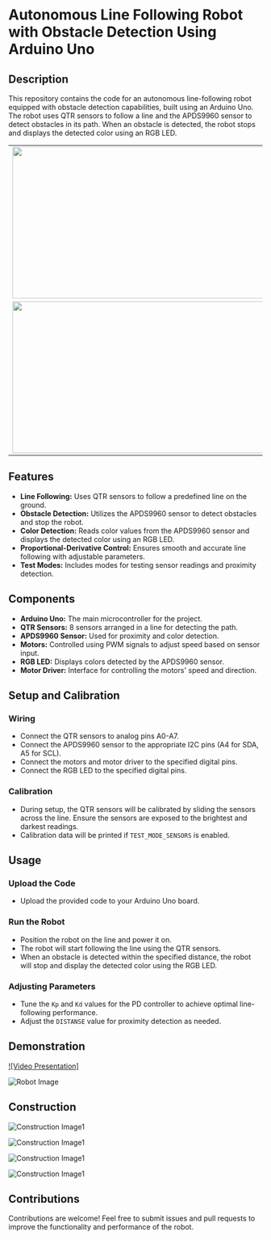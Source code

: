 # Autonomous Line Following Robot with Obstacle Detection Using Arduino Uno

## Description

This repository contains the code for an autonomous line-following robot equipped with obstacle detection capabilities, built using an Arduino Uno. The robot uses QTR sensors to follow a line and the APDS9960 sensor to detect obstacles in its path. When an obstacle is detected, the robot stops and displays the detected color using an RGB LED.

<table>
  <tr>
    <td><img src="the_robot_competition_1.gif"  width="550" height="300"/></td>
    <td><img src="the_robot_competition_2.gif" width="550" height="300"/></td>
  </tr>
  <tr>
    <td><img src="the_robot_competition_3.gif" width="550" height="300"/></td>
    <td><img src="the_robot_competition_1.gif" width="550" height="300"/></td>
  </tr>
</table>

## Features

- **Line Following:** Uses QTR sensors to follow a predefined line on the ground.
- **Obstacle Detection:** Utilizes the APDS9960 sensor to detect obstacles and stop the robot.
- **Color Detection:** Reads color values from the APDS9960 sensor and displays the detected color using an RGB LED.
- **Proportional-Derivative Control:** Ensures smooth and accurate line following with adjustable parameters.
- **Test Modes:** Includes modes for testing sensor readings and proximity detection.

## Components

- **Arduino Uno:** The main microcontroller for the project.
- **QTR Sensors:** 8 sensors arranged in a line for detecting the path.
- **APDS9960 Sensor:** Used for proximity and color detection.
- **Motors:** Controlled using PWM signals to adjust speed based on sensor input.
- **RGB LED:** Displays colors detected by the APDS9960 sensor.
- **Motor Driver:** Interface for controlling the motors' speed and direction.

## Setup and Calibration

### Wiring
- Connect the QTR sensors to analog pins A0-A7.
- Connect the APDS9960 sensor to the appropriate I2C pins (A4 for SDA, A5 for SCL).
- Connect the motors and motor driver to the specified digital pins.
- Connect the RGB LED to the specified digital pins.

### Calibration
- During setup, the QTR sensors will be calibrated by sliding the sensors across the line. Ensure the sensors are exposed to the brightest and darkest readings.
- Calibration data will be printed if `TEST_MODE_SENSORS` is enabled.

## Usage

### Upload the Code
- Upload the provided code to your Arduino Uno board.

### Run the Robot
- Position the robot on the line and power it on.
- The robot will start following the line using the QTR sensors.
- When an obstacle is detected within the specified distance, the robot will stop and display the detected color using the RGB LED.

### Adjusting Parameters
- Tune the `Kp` and `Kd` values for the PD controller to achieve optimal line-following performance.
- Adjust the `DISTANSE` value for proximity detection as needed.

## Demonstration

[![Video Presentation]](the_robot_competition.mp4)

![Robot Image](Car_Diagram.drawio.png)

## Construction

![Construction Image1](img_1.jpeg)

![Construction Image1](img_2.jpeg)

![Construction Image1](img_3.jpeg)

![Construction Image1](img_4.jpeg)
## Contributions

Contributions are welcome! Feel free to submit issues and pull requests to improve the functionality and performance of the robot.

